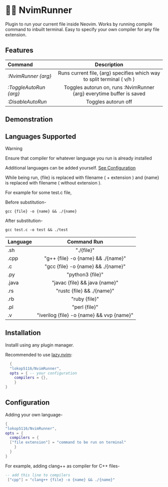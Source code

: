 # 🏃‍♂️ NvimRunner

Plugin to run your current file inside Neovim. Works by running compile command to inbuilt terminal. Easy to specify your own compiler for any file extension.

## Features

| **Command** | **Description** |
| :--- | :---: |
| _:NvimRunner {arg}_ | Runs current file, {arg} specifies which way to split terminal ( v/h ) |
| _:ToggleAutoRun {arg}_ | Toggles autorun on, runs :NvimRunner {arg} everytime buffer is saved |
| _:DisableAutoRun_ | Toggles autorun off |

## Demonstration




## Languages Supported

>[!warning]
>Ensure that compiler for whatever language you run is already installed

Additional languages can be added yourself. [ See Configuration ](#configuration)

While being run, {file} is replaced with filename ( + extension ) and {name} is replaced with filename ( without extension ).

For example for some test.c file,

Before substitution-

    gcc {file} -o {name} && ./{name} 

After substitution-

    gcc test.c -o test && ./test


| **Language** | **Command Run** |
| :--- | :---: |
| .sh | "./{file}" |
| .cpp | "g++ {file} -o {name} && ./{name}" |
| .c | "gcc {file} -o {name} && ./{name}" |
| .py | "python3 {file}" |
| .java | "javac {file} && java {name}" |
| .rs | "rustc {file} && ./{name}" |
| .rb | "ruby {file}" |
| .pl | "perl {file}" |
| .v | "iverilog {file} -o {name} && vvp {name}" |


## Installation 

Installl using any plugin manager.

Recommended to use [lazy.nvim](https://github.com/folke/lazy.nvim):
```lua
  {
  "lokop5116/NvimRunner",
  opts = { -- your configuration
    compilers = {},
    }
}
```

## Configuration

Adding your own language-

```lua
{
"lokop5116/NvimRunner",
opts = {
  compilers = {
  ["file extension"] = "command to be run on terminal"
    }
  }
}
```

For example, adding clang++ as compiler for C++ files-

```lua
-- add this line to compilers
 ["cpp"] = "clang++ {file} -o {name} && ./{name}" 
```

